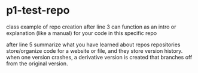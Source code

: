 # p1-test-repo
class example of repo creation
after line 3 can function as an intro or explanation (like a manual) for your code in this specific repo

after line 5 summarize what you have learned about repos
  repositories store/organize code for a website or file, and they store version history. when one version crashes, a derivative version is created that branches off from the original version.
